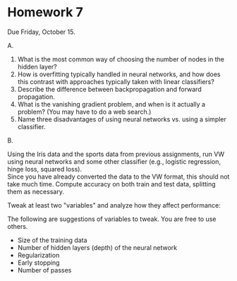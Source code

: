 Homework 7
==
Due Friday,  October 15.

A. 

1.  What is the most common way of choosing the number of nodes in the hidden layer?
2.  How is overfitting typically handled in neural networks, and how does this contrast with approaches typically taken with linear classifiers?
3.  Describe the difference between backpropagation and forward propagation.
4.  What is the vanishing gradient problem, and when is it actually a problem? (You may have to do a web search.)
5.  Name three disadvantages of using neural networks vs. using a simpler classifier.

B.  

Using the Iris data and the sports data from previous assignments, run VW using neural networks and some other classifier (e.g., logistic regression, hinge loss, squared loss).  
Since you have already converted the data to the VW format, this should not take much time.
Compute accuracy on both train and test data, splitting them as necessary.

Tweak at least two "variables" and analyze how they affect performance:

The following are suggestions of variables to tweak.  You are free to use others.
* Size of the training data
* Number of hidden layers (depth) of the neural network
* Regularization
* Early stopping
* Number of passes
